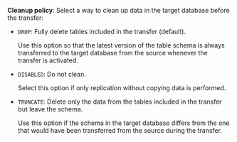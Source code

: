 **Cleanup policy**: Select a way to clean up data in the target database before the transfer:

* `DROP`: Fully delete tables included in the transfer (default).

    Use this option so that the latest version of the table schema is always transferred to the target database from the source whenever the transfer is activated.

* `DISABLED`: Do not clean.

    Select this option if only replication without copying data is performed.

* `TRUNCATE`: Delete only the data from the tables included in the transfer but leave the schema.

    Use this option if the schema in the target database differs from the one that would have been transferred from the source during the transfer.

